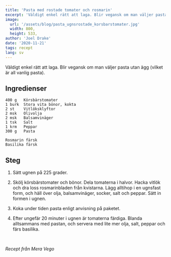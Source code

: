 ```yaml
---
title: 'Pasta med rostade tomater och rosmarin'
excerpt: 'Väldigt enkel rätt att laga. Blir vegansk om man väljer pasta utan ägg (vilket är all vanlig pasta).'
image:
  url: '/assets/blog/pasta_ugnsrostade_korsbarstomater.jpg'
  width: 800,
  height: 533,
author: 'Joel Drake'
date: '2020-11-21'
tags: recept
lang: sv
---
```


Väldigt enkel rätt att laga. Blir vegansk om man väljer pasta utan ägg (vilket är all vanlig pasta).

## Ingredienser

```
400 g	Körsbärstomater
1 burk	Stora vita bönor, kokta
2 st	Vitlöksklyftor
2 msk	Olivolja
2 msk	Balsamvinäger
1 tsk	Salt
1 krm	Peppar
300 g	Pasta

Rosmarin färsk
Basilika färsk
```

## Steg

1. Sätt ugnen på 225 grader.

2. Skölj körsbärstomater och bönor. Dela tomaterna i halvor. Hacka vitlök och dra loss rosmarinbladen från kvistarna. Lägg alltihop i en ugnsfast form, och häll över olja, balsamvinäger, socker, salt och peppar. Sätt in formen i ugnen.

3. Koka under tiden pasta enligt anvisning på paketet.

4. Efter ungefär 20 minuter i ugnen är tomaterna färdiga. Blanda alltsammans med pastan, och servera med lite mer olja, salt, peppar och färs basilika.

<br>

_Recept från Mera Vego_
